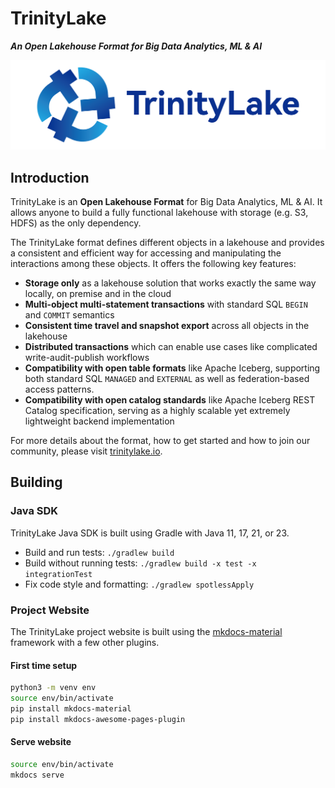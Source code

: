 # TrinityLake

***An Open Lakehouse Format for Big Data Analytics, ML & AI***

![TrinityLake Logo](https://github.com/trinitylake-io/trinitylake/blob/main/docs/logo/blue-text-horizontal.png?raw=true)

## Introduction

TrinityLake is an **Open Lakehouse Format** for Big Data Analytics, ML & AI.
It allows anyone to build a fully functional lakehouse with storage (e.g. S3, HDFS) as the only dependency.

The TrinityLake format defines different objects in a lakehouse and 
provides a consistent and efficient way for accessing and manipulating the interactions among these objects.
It offers the following key features:

- **Storage only** as a lakehouse solution that works exactly the same way locally, on premise and in the cloud
- **Multi-object multi-statement transactions** with standard SQL `BEGIN` and `COMMIT` semantics
- **Consistent time travel and snapshot export** across all objects in the lakehouse
- **Distributed transactions** which can enable use cases like complicated write-audit-publish workflows
- **Compatibility with open table formats** like Apache Iceberg, supporting both standard SQL `MANAGED` and `EXTERNAL` as well as federation-based access patterns.
- **Compatibility with open catalog standards** like Apache Iceberg REST Catalog specification, serving as a highly scalable yet extremely lightweight backend implementation

For more details about the format, how to get started and how to join our community, 
please visit [trinitylake.io](https://trinitylake.io).

## Building

### Java SDK

TrinityLake Java SDK is built using Gradle with Java 11, 17, 21, or 23.

* Build and run tests: `./gradlew build`
* Build without running tests: `./gradlew build -x test -x integrationTest`
* Fix code style and formatting: `./gradlew spotlessApply`

### Project Website

The TrinityLake project website is built using the [mkdocs-material](https://pypi.org/project/mkdocs-material/) framework with a few other plugins.


#### First time setup

```bash
python3 -m venv env
source env/bin/activate
pip install mkdocs-material
pip install mkdocs-awesome-pages-plugin
```

#### Serve website

```bash
source env/bin/activate
mkdocs serve
```
